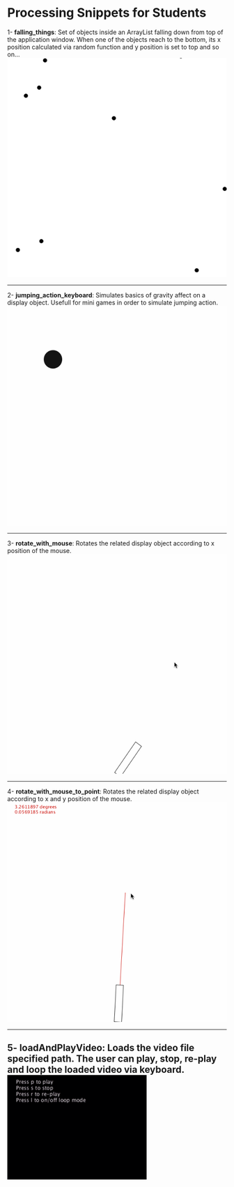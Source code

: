 # Processing Snippets for Students


1- **falling_things**: Set of objects inside an ArrayList falling down from top of the application window. When one of the objects reach to the bottom, its x position calculated via random function and y position is set to top and so on...
![falling things](./falling_things/falling_thingsw.gif)

---
2- **jumping_action_keyboard**: Simulates basics of gravity affect on a display object. Usefull for mini games in order to simulate jumping action.  
![jumping_action_via_keyboard](./jumping_action_keyboard/jumping_action_via_keyboard.gif)

---
3- **rotate_with_mouse**: Rotates the related display object according to x position of the mouse.
![rotate_with_mouse](./rotate_with_mouse/rotate_with_mouse_Pos_X.gif)

---
4- **rotate_with_mouse_to_point**: Rotates the related display object according to x and y position of the mouse.
![rotate_with_mouse_to_point](./rotate_with_mouse_to_point/rotate_with_mouse_Pos_X_Y.gif)

---
5- **loadAndPlayVideo**: Loads the video file specified path. The user can play, stop, re-play and loop the loaded video via keyboard. 
![loadAndPlayVideo](./loadAndPlayVideo/loadAndPlayVideo.gif)
---
